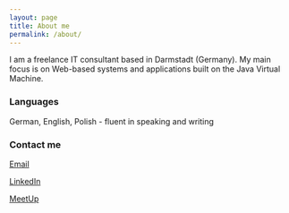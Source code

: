 ```yaml
---
layout: page
title: About me
permalink: /about/
---
```


I am a freelance IT consultant based in Darmstadt (Germany). My main focus is on Web-based systems and applications built on the Java Virtual Machine.

### Languages

German, English, Polish - fluent in speaking and writing

### Contact me

[Email](mailto:mawalasek@gmail.com)

[LinkedIn](https://www.linkedin.com/in/marek-walasek-01724aa1)

[MeetUp](https://www.meetup.com/de-DE/members/202370697)